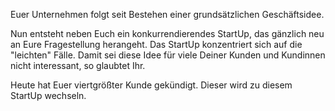 Euer Unternehmen folgt seit Bestehen einer grundsätzlichen Geschäftsidee.

Nun entsteht neben Euch ein konkurrendierendes StartUp, das gänzlich neu an Eure Fragestellung herangeht. Das StartUp konzentriert sich auf die &quot;leichten&quot; Fälle. Damit sei diese Idee für viele Deiner Kunden und Kundinnen nicht interessant, so glaubtet Ihr.

Heute hat Euer viertgrößter Kunde gekündigt. Dieser wird zu diesem StartUp wechseln.

